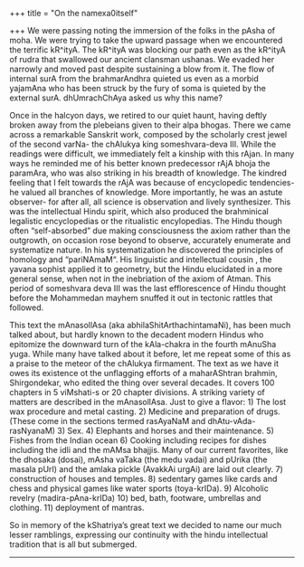 +++
title = "On the namexa0itself"

+++
We were passing noting the immersion of the folks in the pAsha of moha.
We were trying to take the upward passage when we encountered the
terrific kR^ityA. The kR^ityA was blocking our path even as the kR^ityA
of rudra that swallowed our ancient clansman ushanas. We evaded her
narrowly and moved past despite sustaining a blow from it. The flow of
internal surA from the brahmarAndhra quieted us even as a morbid
yajamAna who has been struck by the fury of soma is quieted by the
external surA. dhUmrachChAya asked us why this name?

Once in the halcyon days, we retired to our quiet haunt, having deftly
broken away from the plebeians given to their alpa bhogas. There we came
across a remarkable Sanskrit work, composed by the scholarly crest jewel
of the second varNa- the chAlukya king someshvara-deva III. While the
readings were difficult, we immediately felt a kinship with this rAjan.
In many ways he reminded me of his better known predecessor rAjA bhoja
the paramAra, who was also striking in his breadth of knowledge. The
kindred feeling that I felt towards the rAjA was because of encyclopedic
tendencies- he valued all branches of knowledge. More importantly, he
was an astute observer- for after all, all science is observation and
lively synthesizer. This was the intellectual Hindu spirit, which also
produced the brahminical legalistic encyclopedias or the ritualistic
encylopedias. The Hindu though often “self-absorbed” due making
consciousness the axiom rather than the outgrowth, on occasion rose
beyond to observe, accurately enumerate and systematize nature. In his
systematization he discovered the principles of homology and
“pariNAmaM“. His linguistic and intellectual cousin , the yavana
sophist applied it to geometry, but the Hindu elucidated in a more
general sense, when not in the inebriation of the axiom of Atman. This
period of someshvara deva III was the last efflorescence of Hindu
thought before the Mohammedan mayhem snuffed it out in tectonic rattles
that followed.

This text the mAnasollAsa (aka abhilaShitArthachintamaNi), has been much
talked about, but hardly known to the decadent modern Hindus who
epitomize the downward turn of the kAla-chakra in the fourth mAnuSha
yuga. While many have talked about it before, let me repeat some of this
as a praise to the meteor of the chAlukya firmament. The text as we have
it owes its existence ot the unflagging efforts of a maharAShtran
brahmin, Shirgondekar, who edited the thing over several decades. It
covers 100 chapters in 5 viMshati-s or 20 chapter divisions. A striking
variety of matters are described in the mAnasollAsa. Just to give a
flavor: 1) The lost wax procedure and metal casting. 2) Medicine and
preparation of drugs. (These come in the sections termed rasAyaNaM and
dhAtu-vAda-rasNyanaM) 3) Sex. 4) Elephants and horses and their
maintenance. 5) Fishes from the Indian ocean 6) Cooking including
recipes for dishes including the idli and the mAMsa bhajjis. Many of our
current favorites, like the dhosaka (dosai), mAsha vaTaka (the medu
vadai) and pUrika (the masala pUrI) and the amlaka pickle (AvakkAi
urgAi) are laid out clearly. 7) construction of houses and temples. 8)
sedentary games like cards and chess and physical games like water
sports (toya-krIDa). 9) Alcoholic revelry (madira-pAna-krIDa) 10) bed,
bath, footware, umbrellas and clothing. 11) deployment of mantras.

So in memory of the kShatriya’s great text we decided to name our much
lesser ramblings, expressing our continuity with the hindu intellectual
tradition that is all but submerged.  
****
